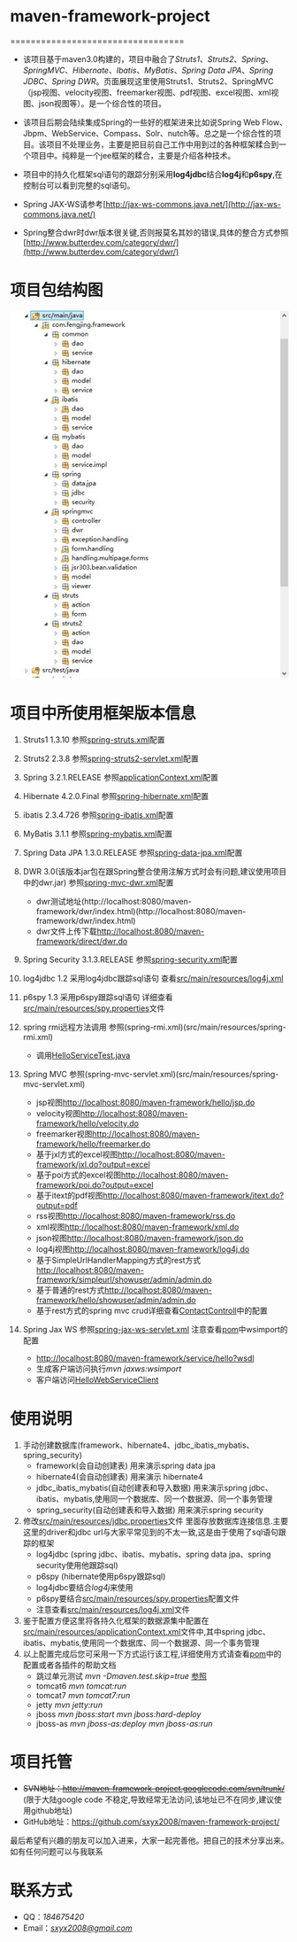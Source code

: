 # maven-framework-project
==================================
* 该项目基于maven3.0构建的，项目中融合了<em>Struts1</em>、<em>Struts2</em>、<em>Spring</em>、<em>SpringMVC</em>、<em>Hibernate</em>、<em>Ibatis</em>、<em>MyBatis</em>、<em>Spring Data JPA</em>、<em>Spring JDBC</em>、<em>Spring DWR</em>。页面展现这里使用Struts1、Struts2、SpringMVC（jsp视图、velocity视图、freemarker视图、pdf视图、excel视图、xml视图、json视图等）。是一个综合性的项目。

* 该项目后期会陆续集成Spring的一些好的框架进来比如说Spring Web Flow、Jbpm、WebService、Compass、Solr、nutch等。总之是一个综合性的项目。该项目不处理业务，主要是把目前自己工作中用到过的各种框架糅合到一个项目中。纯粹是一个jee框架的糅合，主要是介绍各种技术。

* 项目中的持久化框架sql语句的跟踪分别采用<strong>log4jdbc</strong>结合<strong>log4j</strong>和<strong>p6spy</strong>,在控制台可以看到完整的sql语句。

* Spring  JAX-WS请参考[http://jax-ws-commons.java.net/](http://jax-ws-commons.java.net/)

* Spring整合dwr时dwr版本很关键,否则报莫名其妙的错误,具体的整合方式参照[http://www.butterdev.com/category/dwr/](http://www.butterdev.com/category/dwr/)

# 项目包结构图
![src/main/resources/package.jpg](src/main/resources/package.jpg)

# 项目中所使用框架版本信息
1. Struts1 1.3.10 参照[spring-struts.xml](src/main/resources/spring-struts.xml)配置
2. Struts2 2.3.8  参照[spring-struts2-servlet.xml](src/main/resources/spring-struts2-servlet.xml)配置
3. Spring 3.2.1.RELEASE 参照[applicationContext.xml](src/main/resources/applicationContext.xml)配置
4. Hibernate 4.2.0.Final 参照[spring-hibernate.xml](src/main/resources/spring-hibernate.xml)配置
5. ibatis 2.3.4.726  参照[spring-ibatis.xml](src/main/resources/spring-ibatis.xml)配置
6. MyBatis 3.1.1   参照[spring-mybatis.xml](src/main/resources/spring-mybatis.xml)配置
7. Spring Data JPA 1.3.0.RELEASE  参照[spring-data-jpa.xml](src/main/resources/spring-data-jpa.xml)配置
8. DWR 3.0(该版本jar包在跟Spring整合使用注解方式时会有问题,建议使用项目中的dwr.jar)  参照[spring-mvc-dwr.xml](src/main/resources/spring-mvc-dwr.xml)配置
   * dwr测试地址(http://localhost:8080/maven-framework/dwr/index.html)(http://localhost:8080/maven-framework/dwr/index.html)
   * dwr文件上传下载[http://localhost:8080/maven-framework/direct/dwr.do](http://localhost:8080/maven-framework/direct/dwr.do)
9. Spring Security 3.1.3.RELEASE 参照[spring-security.xml](src/main/resources/spring-security.xml)配置
10. log4jdbc 1.2 采用log4jdbc跟踪sql语句 查看[src/main/resources/log4j.xml](src/main/resources/log4j.xml)
11. p6spy 1.3 采用p6spy跟踪sql语句 详细查看[src/main/resources/spy.properties](src/main/resources/spy.properties)文件
12. spring rmi远程方法调用 参照(spring-rmi.xml)(src/main/resources/spring-rmi.xml)
	* 调用[HelloServiceTest.java](src/test/java/com/fengjing/framework/spring/rmi/HelloServiceTest.java)
13. Spring MVC 参照(spring-mvc-servlet.xml)(src/main/resources/spring-mvc-servlet.xml)
	* jsp视图[http://localhost:8080/maven-framework/hello/jsp.do](http://localhost:8080/maven-framework/hello/jsp.do)
	* velocity视图[http://localhost:8080/maven-framework/hello/velocity.do](http://localhost:8080/maven-framework/hello/velocity.do)
	* freemarker视图[http://localhost:8080/maven-framework/hello/freemarker.do](http://localhost:8080/maven-framework/hello/freemarker.do)
	* 基于jxl方式的excel视图[http://localhost:8080/maven-framework/jxl.do?output=excel](http://localhost:8080/maven-framework/jxl.do?output=excel)
	* 基于poi方式的excel视图[http://localhost:8080/maven-framework/poi.do?output=excel](http://localhost:8080/maven-framework/poi.do?output=excel)
	* 基于itext的pdf视图[http://localhost:8080/maven-framework/itext.do?output=pdf](http://localhost:8080/maven-framework/itext.do?output=pdf)
	* rss视图[http://localhost:8080/maven-framework/rss.do](http://localhost:8080/maven-framework/rss.do)
	* xml视图[http://localhost:8080/maven-framework/xml.do](http://localhost:8080/maven-framework/xml.do)
	* json视图[http://localhost:8080/maven-framework/json.do](http://localhost:8080/maven-framework/json.do)
	* log4j视图[http://localhost:8080/maven-framework/log4j.do](http://localhost:8080/maven-framework/log4j.do)
	* 基于SimpleUrlHandlerMapping方式的rest方式[http://localhost:8080/maven-framework/simpleurl/showuser/admin/admin.do](http://localhost:8080/maven-framework/simpleurl/showuser/admin/admin.do)
	* 基于普通的rest方式[http://localhost:8080/maven-framework/hello/showuser/admin/admin.do](http://localhost:8080/maven-framework/hello/showuser/admin/admin.do)
	* 基于rest方式的spring mvc crud详细查看[ContactControll](src/main/java/com/fengjing/framework/springmvc/controller/ContactControll.java)中的配置
	
	
14. Spring Jax WS 参照[spring-jax-ws-servlet.xml](src/main/resources/spring-jax-ws-servlet.xml) 注意查看[pom](pom.xml)中wsimport的配置
	* [http://localhost:8080/maven-framework/service/hello?wsdl](http://localhost:8080/maven-framework/service/hello?wsdl)
    * 生成客户端访问执行<em>mvn jaxws:wsimport</em>
    * 客户端访问[HelloWebServiceClient](src/main/java/com/fengjing/framework/spring/jax/ws/client/HelloWebServiceClient.java) 


# 使用说明
1. 手动创建数据库(framework、hibernate4、jdbc_ibatis_mybatis、spring_security)
   * framework(会自动创建表) 用来演示spring data jpa 
   * hibernate4(会自动创建表) 用来演示 hibernate4
   * jdbc_ibatis_mybatis(自动创建表和导入数据) 用来演示spring jdbc、ibatis、mybatis,使用同一个数据库、同一个数据源、同一个事务管理
   * spring_security(自动创建表和导入数据) 用来演示spring security
2. 修改[src/main/resources/jdbc.properties](src/main/resources/jdbc.properties)文件 里面存放数据库连接信息.主要这里的driver和jdbc url与大家平常见到的不太一致,这是由于使用了sql语句跟踪的框架
	* log4jdbc (spring jdbc、ibatis、mybatis、spring data jpa、spring security使用他跟踪sql)
	* p6spy (hibernate使用p6spy跟踪sql)
	* log4jdbc要结合<em>log4j</em>来使用
	* p6spy要结合[src/main/resources/spy.properties](src/main/resources/spy.properties)配置文件
	* 注意查看[src/main/resources/log4j.xml](src/main/resources/log4j.xml)文件
3. 鉴于配置方便这里将各持久化框架的数据源集中配置在[src/main/resources/applicationContext.xml](src/main/resources/applicationContext.xml)文件中,其中spring jdbc、ibatis、mybatis,使用同一个数据库、同一个数据源、同一个事务管理
4. 以上配置完成后您可采用一下方式运行该工程,详细使用方式请查看[pom](pom.xml)中的配置或者各插件的帮助文档
   * 跳过单元测试 <em>mvn -Dmaven.test.skip=true</em> [参照](http://maven.apache.org/surefire/maven-surefire-plugin/examples/skipping-test.html)
   * tomcat6 <em>mvn tomcat:run</em>
   * tomcat7 <em>mvn tomcat7:run</em>
   * jetty <em>mvn jetty:run</em>
   * jboss <em>mvn jboss:start</em> <em>mvn jboss:hard-deploy</em>
   * jboss-as <em>mvn jboss-as:deploy</em> <em>mvn jboss-as:run</em>
	
# 项目托管
* <del>SVN地址：http://maven-framework-project.googlecode.com/svn/trunk/</del> (限于大陆google code 不稳定,导致经常无法访问,该地址已不在同步,建议使用github地址)
* GitHub地址：https://github.com/sxyx2008/maven-framework-project/

最后希望有兴趣的朋友可以加入进来，大家一起完善他。把自己的技术分享出来。如有任何问题可以与我联系

# 联系方式
* QQ：<em>184675420</em>
* Email：<em>sxyx2008@gmail.com</em>
